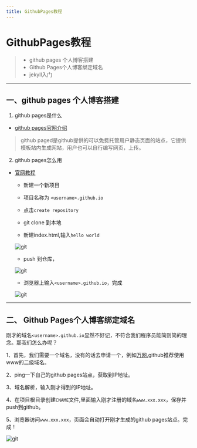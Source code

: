 ```yaml
---
title: GithubPages教程
---
```

# GithubPages教程

>* github pages 个人博客搭建
>* Github Pages个人博客绑定域名
>* jekyll入门
---
## 一、github pages 个人博客搭建
1. github pages是什么

* [github pages官网介绍](https://pages.github.com/)


> github paged是github提供的可以免费托管用户静态页面的站点，它提供模板站内生成网站，用户也可以自行编写网页，上传。

2. github pages怎么用

* [官网教程](https://help.github.com/articles/configuring-a-publishing-source-for-github-pages/)

    * 新建一个新项目

    * 项目名称为 `<username>.github.io`

    * 点击`create repository`

    * git clone 到本地

    * 新建index.html,输入`hello world`

    ![git](/public/img/git1.png)
    
    * push 到仓库，

    ![git](/public/img/git2.png)
    * 浏览器上输入`<username>.github.io`，完成

    ![git](/public/img/git3.png)

---

## 二、 Github Pages个人博客绑定域名

刚才的域名`<username>.github.io`显然不好记，不符合我们程序员能简则简的理念。那我们怎么办呢？

1、首先，我们需要一个域名，没有的话去申请一个，例如[万网](https://wanwang.aliyun.com/),github推荐使用www的二级域名。

2、ping一下自己的github pages站点，获取到IP地址。

3、域名解析，输入刚才得到的IP地址。

4、在项目根目录创建`CNAME`文件,里面输入刚才注册的域名`www.xxx.xxx`，保存并push到github。

5、浏览器访问`www.xxx.xxx`，页面会自动打开刚才生成的github pages站点。完成！

![git](/public/img/git4.png)


